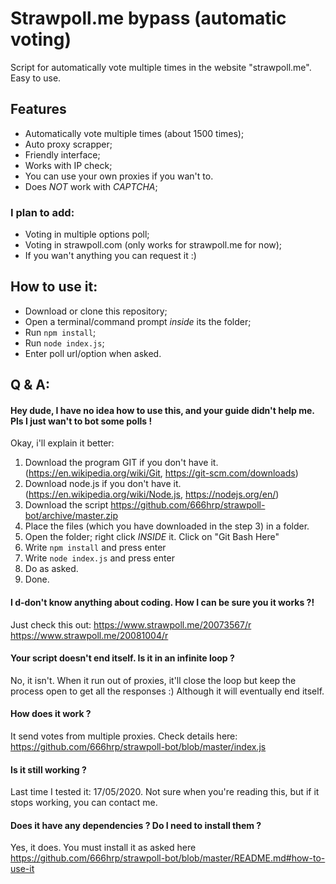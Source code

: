 # Strawpoll.me bypass (automatic voting)
Script for automatically vote multiple times in the website "strawpoll.me". Easy to use.

## Features
- Automatically vote multiple times (about 1500 times);
- Auto proxy scrapper;
- Friendly interface;
- Works with IP check;
- You can use your own proxies if you wan't to.
- Does *NOT* work with _CAPTCHA_;

### I plan to add:
- Voting in multiple options poll;
- Voting in strawpoll.com (only works for strawpoll.me for now);
- If you wan't anything you can request it :)



## How to use it:
- Download or clone this repository;
- Open a terminal/command prompt *inside* its the folder;
- Run ```npm install```;
- Run ```node index.js```;
- Enter poll url/option when asked.

## Q & A:





#### Hey dude, I have no idea how to use this, and your guide didn't help me. Pls I just wan't to bot some polls !
Okay, i'll explain it better:

1. Download the program GIT if you don't have it. (https://en.wikipedia.org/wiki/Git, https://git-scm.com/downloads)
2. Download node.js if you don't have it. (https://en.wikipedia.org/wiki/Node.js, https://nodejs.org/en/)
3. Download the script https://github.com/666hrp/strawpoll-bot/archive/master.zip
4. Place the files (which you have downloaded in the step 3) in a folder.
5. Open the folder; right click _INSIDE_ it. Click on "Git Bash Here"
6. Write ```npm install``` and press enter
7. Write ```node index.js``` and press enter
8. Do as asked.
9. Done.


#### I d-don't know anything about coding. How I can be sure you it works ?!
Just check this out: https://www.strawpoll.me/20073567/r https://www.strawpoll.me/20081004/r

#### Your script doesn't end itself. Is it in an infinite loop ?
No, it isn't. When it run out of proxies, it'll close the loop but keep the process open to get all the responses :)
Although it will eventually end itself.

#### How does it work ?
It send votes from multiple proxies. Check details here: https://github.com/666hrp/strawpoll-bot/blob/master/index.js

#### Is it still working ?
Last time I tested it: 17/05/2020. Not sure when you're reading this, but if it stops working, you can contact me.

#### Does it have any dependencies ? Do I need to install them ?
Yes, it does. You must install it as asked here https://github.com/666hrp/strawpoll-bot/blob/master/README.md#how-to-use-it
